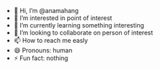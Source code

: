 - 👋 Hi, I’m @anamahang
- 👀 I’m interested in point of interest
- 🌱 I’m currently learning something interesting
- 💞️ I’m looking to collaborate on person of interest
- 📫 How to reach me easly
- 😄 Pronouns: human
- ⚡ Fun fact: nothing

<!---
anamahang/anamahang is a ✨ special ✨ repository because its `README.md` (this file) appears on your GitHub profile.
You can click the Preview link to take a look at your changes.
--->
